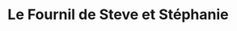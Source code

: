 ---
title: "Le Fournil de Steve et Stéphanie"
url: /le-petit-quevilly/le-fournil-de-steve-et-stephanie/
shop: boulangerie
---